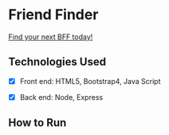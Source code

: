 # Friend Finder

[Find your next BFF today!](https://friendfinder13.herokuapp.com)


## Technologies Used

- [x] Front end: HTML5, Bootstrap4, Java Script

- [x] Back end: Node, Express


## How to Run
